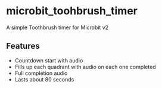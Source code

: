 # microbit_toohbrush_timer
A simple Toothbrush timer for Microbit v2

## Features
* Countdown start with audio
* Fills up each quadrant with audio on each one completed
* Full completion audio
* Lasts about 80 seconds

